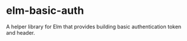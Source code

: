 # elm-basic-auth
A helper library for Elm that provides building basic authentication token and header.
